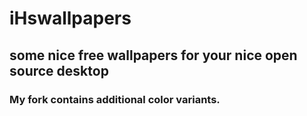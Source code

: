# iHswallpapers
## some nice free wallpapers for your nice open source desktop
### My fork contains additional color variants.
